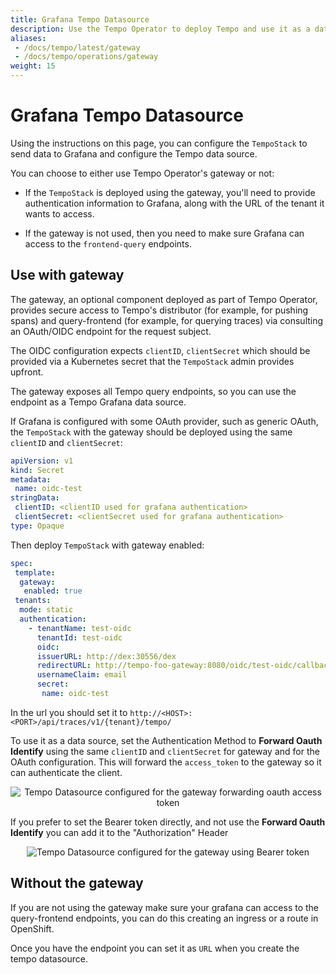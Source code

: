 ```yaml
---
title: Grafana Tempo Datasource
description: Use the Tempo Operator to deploy Tempo and use it as a data source with Grafana
aliases:
 - /docs/tempo/latest/gateway
 - /docs/tempo/operations/gateway
weight: 15
---
```


# Grafana Tempo Datasource

Using the instructions on this page, you can configure the `TempoStack` to send data to Grafana and configure the Tempo data source.  

You can choose to either use Tempo Operator's gateway or not: 

* If the `TempoStack` is deployed using the gateway, you'll need to provide authentication information  to Grafana, along with the URL of the tenant it wants to access.

* If the gateway is not used, then you need to make sure Grafana can access to the `frontend-query` endpoints.

## Use with gateway

The gateway, an optional component deployed as part of Tempo Operator, provides secure access to Tempo's distributor (for example, for pushing spans) and query-frontend (for example, for querying traces) via consulting an OAuth/OIDC endpoint for the request subject.

The OIDC configuration expects `clientID`, `clientSecret` which should be provided via a Kubernetes secret that the `TempoStack` admin provides upfront.

The gateway exposes all Tempo query endpoints, so you can use the endpoint as a Tempo Grafana data source.

If Grafana is configured with some OAuth provider, such as generic OAuth, the `TempoStack` with the gateway should be deployed using the same `clientID` and `clientSecret`:

```yaml
apiVersion: v1
kind: Secret
metadata:
 name: oidc-test
stringData:
 clientID: <clientID used for grafana authentication>
 clientSecret: <clientSecret used for grafana authentication>
type: Opaque
```

Then deploy `TempoStack` with gateway enabled:

```yaml
spec:
 template:
  gateway:
   enabled: true
 tenants:
  mode: static
  authentication:
    - tenantName: test-oidc
      tenantId: test-oidc
      oidc:
      issuerURL: http://dex:30556/dex
      redirectURL: http://tempo-foo-gateway:8080/oidc/test-oidc/callback
      usernameClaim: email
      secret:
       name: oidc-test
```

In the url you should set it to `http://<HOST>:<PORT>/api/traces/v1/{tenant}/tempo/`

To use it as a data source, set the Authentication Method to **Forward Oauth Identify** using the same `clientID` and `clientSecret` for gateway and for the OAuth configuration. This will forward the `access_token` to the gateway so it can authenticate the client.

<p align="center"><img src="../grafana_datasource_tempo.png" alt="Tempo Datasource configured for the gateway forwarding oauth access token"></p>

If you prefer to set the Bearer token directly, and not use the  **Forward Oauth Identify** you can add it to the "Authorization" Header 

<p align="center"><img src="../grafana_datasource_tempo_headers.png" alt="Tempo Datasource configured for the gateway using Bearer token"></p>

## Without the gateway

If you are not using the gateway make sure your grafana can access to the query-frontend endpoints, you can do this 
creating an ingress or a route in OpenShift.

Once you have the endpoint you can set it as `URL` when you create the tempo datasource.